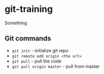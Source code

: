 # git-training
Something


## Git commands 

- `git init` - initialize git repo 
- `git remote add origin <the url>` 
- `git pull` - pull the code 
- `git pull origin master` - pull from master 
